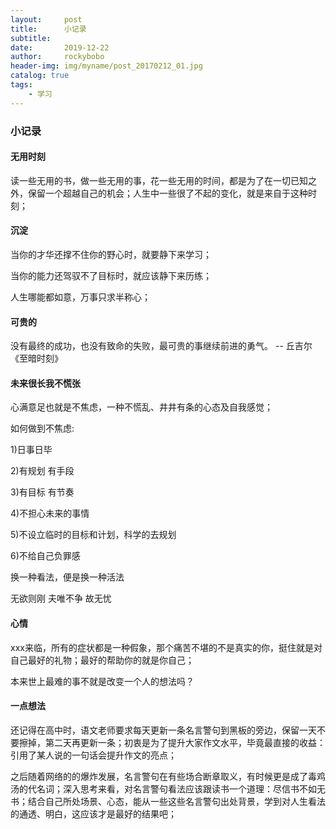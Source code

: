 ```yaml
---
layout:     post
title:      小记录
subtitle:   
date:       2019-12-22
author:     rockybobo
header-img: img/myname/post_20170212_01.jpg
catalog: true
tags:
    - 学习
---
```


### 小记录

#### 无用时刻

读一些无用的书，做一些无用的事，花一些无用的时间，都是为了在一切已知之外，保留一个超越自己的机会；人生中一些很了不起的变化，就是来自于这种时刻；

#### 沉淀

当你的才华还撑不住你的野心时，就要静下来学习；

当你的能力还驾驭不了目标时，就应该静下来历练；

人生哪能都如意，万事只求半称心；

#### 可贵的

没有最终的成功，也没有致命的失败，最可贵的事继续前进的勇气。 -- 丘吉尔《至暗时刻》

#### 未来很长我不慌张

 心满意足也就是不焦虑，一种不慌乱、井井有条的心态及自我感觉；

 如何做到不焦虑:

  1)日事日毕

  2)有规划 有手段

  3)有目标 有节奏

  4)不担心未来的事情

  5)不设立临时的目标和计划，科学的去规划

  6)不给自己负罪感

 换一种看法，便是换一种活法

 无欲则刚 夫唯不争 故无忧

  #### 心情

xxx来临，所有的症状都是一种假象，那个痛苦不堪的不是真实的你，挺住就是对自己最好的礼物；最好的帮助你的就是你自己；

本来世上最难的事不就是改变一个人的想法吗？

#### 一点想法

​     还记得在高中时，语文老师要求每天更新一条名言警句到黑板的旁边，保留一天不要擦掉，第二天再更新一条；初衷是为了提升大家作文水平，毕竟最直接的收益：引用了某人说的一句话会提升作文的亮点；

​    之后随着网络的的爆炸发展，名言警句在有些场合断章取义，有时候更是成了毒鸡汤的代名词；深入思考来看，对名言警句看法应该跟读书一个道理：尽信书不如无书；结合自己所处场景、心态，能从一些这些名言警句出处背景，学到对人生看法的通透、明白，这应该才是最好的结果吧；